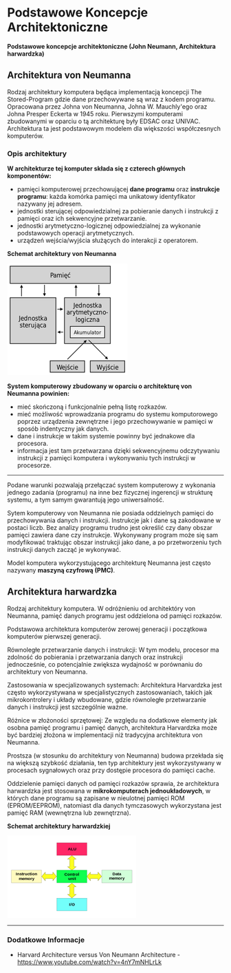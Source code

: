 # **Podstawowe Koncepcje Architektoniczne**

**Podstawowe koncepcje architektoniczne (John Neumann, Architektura harwardzka)**

## **Architektura von Neumanna**

Rodzaj architektury komputera będąca implementacją koncepcji The Stored-Program gdzie dane przechowywane są wraz z kodem programu. Opracowana przez Johna von Neumanna, Johna W. Mauchly'ego oraz Johna Presper Eckerta w 1945 roku. Pierwszymi komputerami zbudowanymi w oparciu o tą architekturę były EDSAC oraz UNIVAC. Architektura ta jest podstawowym modelem dla większości współczesnych komputerów.

### **Opis architektury**

**W architekturze tej komputer składa się z czterech głównych komponentów:**

-   pamięci komputerowej przechowującej **dane programu** oraz **instrukcje programu**: każda komórka pamięci ma unikatowy identyfikator nazywany jej adresem.
-   jednostki sterującej odpowiedzialnej za pobieranie danych i instrukcji z pamięci oraz ich sekwencyjne przetwarzanie.
-   jednostki arytmetyczno-logicznej odpowiedzialnej za wykonanie podstawowych operacji arytmetycznych.
-   urządzeń wejścia/wyjścia służących do interakcji z operatorem.

**Schemat architektury von Neumanna**

![Architektura von Neumanna](./images/Von_Neumann_architecture.svg.png)

**System komputerowy zbudowany w oparciu o architekturę von Neumanna powinien:**

-   mieć skończoną i funkcjonalnie pełną listę rozkazów.
-   mieć możliwość wprowadzania programu do systemu komputorowego poprzez urządzenia zewnętrzne i jego przechowywanie w pamięci w sposób indentyczny jak danych.
-   dane i instrukcje w takim systemie powinny być jednakowe dla procesora.
-   informacja jest tam przetwarzana dzięki sekwencyjnemu odczytywaniu instrukcji z pamięci komputera i wykonywaniu tych instrukcji w procesorze.

---

Podane warunki pozwalają przełączać system komputerowy z wykonania jednego zadania (programu) na inne bez fizycznej ingerencji w strukturę systemu, a tym samym gwarantują jego uniwersalność.

Sytem komputerowy von Neumanna nie posiada oddzielnych pamięci do przechowywania danych i instrukcji. Instrukcje jak i dane są zakodowane w postaci liczb. Bez analizy programu trudno jest określić czy dany obszar pamięci zawiera dane czy instrukcje. Wykonywany program może się sam modyfikować traktując obszar instrukcji jako dane, a po przetworzeniu tych instrukcji danych zacząć je wykonywać.

Model komputera wykorzystującego architekturę Neumanna jest często nazywany **maszyną czyfrową (PMC)**.

## **Architektura harwardzka**

Rodzaj architektury komputera. W odróżnieniu od architektóry von Neumanna, pamięć danych programu jest oddzielona od pamięci rozkazów.

Podstawowa architektura komputerów zerowej generacji i początkowa komputerów pierwszej generacji.

Równoległe przetwarzanie danych i instrukcji: W tym modelu, procesor ma zdolność do pobierania i przetwarzania danych oraz instrukcji jednocześnie, co potencjalnie zwiększa wydajność w porównaniu do architektury von Neumanna.

Zastosowania w specjalizowanych systemach: Architektura Harvardzka jest często wykorzystywana w specjalistycznych zastosowaniach, takich jak mikrokontrolery i układy wbudowane, gdzie równoległe przetwarzanie danych i instrukcji jest szczególnie ważne.

Różnice w złożoności sprzętowej: Ze względu na dodatkowe elementy jak osobna pamięć programu i pamięć danych, architektura Harvardzka może być bardziej złożona w implementacji niż tradycyjna architektura von Neumanna.

Prostsza (w stosunku do architektury von Neumanna) budowa przekłada się na większą szybkość działania, ten typ architektury jest wykorzystywany w procesach sygnałowych oraz przy dostępie procesora do pamięci cache.

Oddzielenie pamięci danych od pamięci rozkazów sprawia, że architektura harwardzka jest stosowana w **mikrokomputerach jednoukładowych**, w których dane programu są zapisane w nieulotnej pamięci ROM (EPROM/EEPROM), natomiast dla danych tymczasowych wykorzystana jest pamięć RAM (wewnętrzna lub zewnętrzna).

**Schemat architektury harwardzkiej**

![Architektura harwardzka](./images/Harvard_architecture.svg.png)

---

### **Dodatkowe Informacje**

-   Harvard Architecture versus Von Neumann Architecture - https://www.youtube.com/watch?v=4nY7mNHLrLk
